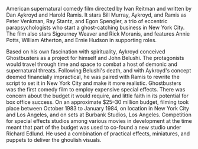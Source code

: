 American supernatural comedy film directed by Ivan Reitman and written by Dan Aykroyd and Harold Ramis. It stars Bill Murray, Aykroyd, and Ramis as Peter Venkman, Ray Stantz, and Egon Spengler, a trio of eccentric parapsychologists who start a ghost-catching business in New York City. The film also stars Sigourney Weaver and Rick Moranis, and features Annie Potts, William Atherton, and Ernie Hudson in supporting roles.

Based on his own fascination with spirituality, Aykroyd conceived Ghostbusters as a project for himself and John Belushi. The protagonists would travel through time and space to combat a host of demonic and supernatural threats. Following Belushi's death, and with Aykroyd's concept deemed financially impractical, he was paired with Ramis to rewrite the script to set it in New York City and make it more realistic. Ghostbusters was the first comedy film to employ expensive special effects. There was concern about the budget it would require, and little faith in its potential for box office success. On an approximate $25–30 million budget, filming took place between October 1983 to January 1984, on location in New York City and Los Angeles, and on sets at Burbank Studios, Los Angeles. Competition for special effects studios among various movies in development at the time meant that part of the budget was used to co-found a new studio under Richard Edlund. He used a combination of practical effects, miniatures, and puppets to deliver the ghoulish visuals.